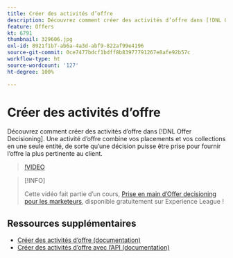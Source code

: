 ```yaml
---
title: Créer des activités d’offre
description: Découvrez comment créer des activités d’offre dans [!DNL Offer Decisioning]. Une activité d’offre combine vos placements et vos collections en une seule entité, de sorte qu’une décision puisse être prise pour fournir l’offre la plus pertinente au client.
feature: Offers
kt: 6791
thumbnail: 329606.jpg
exl-id: 8921f1b7-ab6a-4a3d-abf9-822af99e4196
source-git-commit: 0ce7477bdcf1bdff8b83977791267e8afe92b57c
workflow-type: ht
source-wordcount: '127'
ht-degree: 100%

---
```


# Créer des activités d’offre

Découvrez comment créer des activités d’offre dans [!DNL Offer Decisioning]. Une activité d’offre combine vos placements et vos collections en une seule entité, de sorte qu’une décision puisse être prise pour fournir l’offre la plus pertinente au client.

>[!VIDEO](https://video.tv.adobe.com/v/329606?quality=12&learn=on)

>[!INFO]
>
> Cette vidéo fait partie d’un cours, [Prise en main d’Offer decisioning pour les marketeurs](https://experienceleague.adobe.com/?recommended=ExperiencePlatform-U-1-2020.1.offerdecisioning), disponible gratuitement sur Experience League !


## Ressources supplémentaires

* [Créer des activités d’offre (documentation)](https://experienceleague.adobe.com/docs/offer-decisioning/using/create-offer-activities.html?lang=fr)
* [Créer des activités d’offre avec l’API (documentation)](https://experienceleague.adobe.com/docs/offer-decisioning/using/api-reference/activities-api/create.html?lang=fr)
